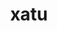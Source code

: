 ---
id: 178
title: xatu
types: [psychic,flying]
image: https://raw.githubusercontent.com/PokeAPI/sprites/master/sprites/pokemon/178.png
---